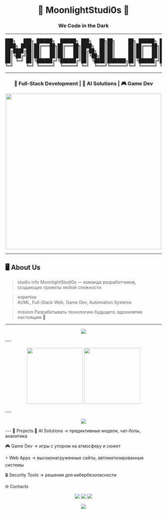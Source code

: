 <h1 align="center">🌙 MoonlightStudi0s 🌙</h1>
<h3 align="center">We Code in the Dark</h3>

---

<p align="center">
<pre align="center">
███╗   ███╗ ██████╗  ██████╗ ███╗   ██╗██╗     ██╗ ██████╗ ██╗  ██╗████████╗
████╗ ████║██╔═══██╗██╔═══██╗████╗  ██║██║     ██║██╔═══██╗██║  ██║╚══██╔══╝
██╔████╔██║██║   ██║██║   ██║██╔██╗ ██║██║     ██║██║   ██║███████║   ██║   
██║╚██╔╝██║██║   ██║██║   ██║██║╚██╗██║██║     ██║██║   ██║██╔══██║   ██║   
██║ ╚═╝ ██║╚██████╔╝╚██████╔╝██║ ╚████║███████╗██║╚██████╔╝██║  ██║   ██║   
╚═╝     ╚═╝ ╚═════╝  ╚═════╝ ╚═╝  ╚═══╝╚══════╝╚═╝ ╚═════╝ ╚═╝  ╚═╝   ╚═╝   
</pre>
</p>

---

<h3 align="center">🚀 Full-Stack Development | 🤖 AI Solutions | 🎮 Game Dev</h3>

<p align="center">
  <img src="https://media.giphy.com/media/26AHONQ79FdWZhAI0/giphy.gif" width="500"/>
</p>

---

## 🖥️ About Us

> studio info
MoonlightStudi0s — команда разработчиков, создающих проекты любой сложности

> expertise  
AI/ML, Full-Stack Web, Game Dev, Automation Systems

> mission
Разрабатывать технологию будущего, вдохновляя настоящим 🌙
---
<p align="center"> <img src="https://skillicons.dev/icons?i=python,js,ts,react,vue,nextjs,nodejs,express,django,flask,postgresql,mongodb,sqlite,git,docker,linux,aws,gcp,unity,unreal" /> </p>
---
<p align="center"> <img src="https://github-readme-stats.vercel.app/api?username=MoonlightStudi0s&show_icons=true&theme=tokyonight&hide_border=true&count_private=true" height="180"/> <img src="https://github-readme-streak-stats.herokuapp.com/?user=MoonlightStudi0s&theme=tokyonight&hide_border=true" height="180"/> </p>
---
<p align="center"> <img src="https://github-profile-trophy.vercel.app/?username=MoonlightStudi0s&theme=matrix&margin-w=15&margin-h=15&column=6" /> </p>
---
🌌 Projects
🌙 AI Solutions → предиктивные модели, чат-боты, аналитика

🎮 Game Dev → игры с упором на атмосферу и сюжет

⚡ Web Apps → высоконагруженные сайты, автоматизированные системы

🔒 Security Tools → решения для кибербезопасности

🌐 Contacts
<p align="center"> <a href="mailto:contact@moonlightstudi0s.com"><img src="https://img.shields.io/badge/Email-📩_Contact-red?style=for-the-badge&logo=gmail&logoColor=white"/></a> <a href="https://t.me/moonlightstudi0s"><img src="https://img.shields.io/badge/Telegram-🌙_Join-blue?style=for-the-badge&logo=telegram&logoColor=white"/></a> <a href="https://linkedin.com/company/moonlightstudi0s"><img src="https://img.shields.io/badge/LinkedIn-⚡_Profile-blue?style=for-the-badge&logo=linkedin&logoColor=white"/></a> </p>
<p align="center"> <img src="https://komarev.com/ghpvc/?username=MoonlightStudi0s&color=blueviolet&style=flat-square&label=PROFILE+VIEWS"/> </p>
